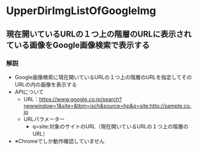 # UpperDirImgListOfGoogleImg

## 現在開いているURLの１つ上の階層のURLに表示されている画像をGoogle画像検索で表示する

### 解説
- Google画像検索に現在開いているURLの１つ上の階層のURLを指定してそのURLの内の画像を表示する
- APIについて
    - URL：https://www.google.co.jp/search?newwindow=1&site=&tbm=isch&source=hp&q=site:http://sample.co.jp
    - URLパラメーター
        - q=site:対象のサイトのURL（現在開いているURLの１つ上の階層のURL）
- ※Chromeでしか動作確認していません

